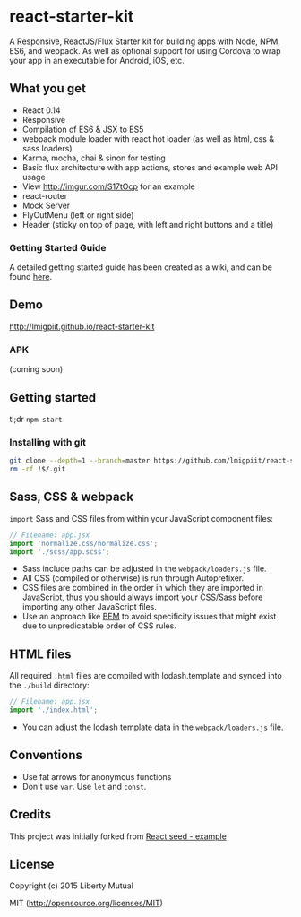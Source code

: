 # react-starter-kit

A Responsive, ReactJS/Flux Starter kit for building apps with Node, NPM, ES6, and webpack. As well as optional support for using Cordova to wrap your app in an executable for Android, iOS, etc.

## What you get

* React 0.14
* Responsive
* Compilation of ES6 & JSX to ES5
* webpack module loader with react hot loader (as well as html, css & sass loaders)
* Karma, mocha, chai & sinon for testing
* Basic flux architecture with app actions, stores and example web API usage
* View http://imgur.com/S17tOcp for an example
* react-router
* Mock Server
* FlyOutMenu (left or right side)
* Header (sticky on top of page, with left and right buttons and a title)

### Getting Started Guide
A detailed getting started guide has been created as a wiki, and can be found [here](https://github.com/lmigpiit/react-starter-kit/wiki/Getting-Started-Guide).

## Demo
http://lmigpiit.github.io/react-starter-kit

### APK
(coming soon)

## Getting started

tl;dr
`npm start`

### Installing with git

```bash
git clone --depth=1 --branch=master https://github.com/lmigpiit/react-starter-kit.git project_name
rm -rf !$/.git
```

## Sass, CSS & webpack

`import` Sass and CSS files from within your JavaScript component files:

```js
// Filename: app.jsx
import 'normalize.css/normalize.css';
import './scss/app.scss';
```

* Sass include paths can be adjusted in the `webpack/loaders.js` file.
* All CSS (compiled or otherwise) is run through Autoprefixer.
* CSS files are combined in the order in which they are imported in JavaScript, thus
you should always import your CSS/Sass before importing any other JavaScript files.
* Use an approach like [BEM](http://cssguidelin.es/#bem-like-naming) to avoid specificity
issues that might exist due to unpredicatable order of CSS rules.

## HTML files

All required `.html` files are compiled with lodash.template and synced into the `./build` directory:

```js
// Filename: app.jsx
import './index.html';
```

* You can adjust the lodash template data in the `webpack/loaders.js` file.

## Conventions

* Use fat arrows for anonymous functions
* Don't use `var`. Use `let` and `const`.


## Credits

This project was initially forked from [React seed - example](https://github.com/badsyntax/react-seed)

## License

Copyright (c) 2015 Liberty Mutual

MIT (http://opensource.org/licenses/MIT)
